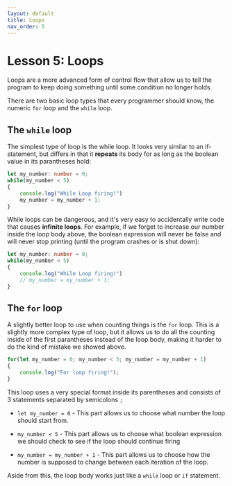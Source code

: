 ```yaml
---
layout: default
title: Loops
nav_order: 5
---
```


# Lesson 5: Loops

Loops are a more advanced form of control flow that allow us to tell the program to keep doing something until some condition no longer holds.

There are two basic loop types that every programmer should know, the numeric `for` loop and the `while` loop.

## The `while` loop

The simplest type of loop is the while loop. It looks very similar to an if-statement, but differs in that it **repeats** its body for as long as the boolean value in its parantheses hold:

```ts
let my_number: number = 0;
while(my_number < 5)
{
    console.log("While Loop firing!")
    my_number = my_number + 1;
}
```

While loops can be dangerous, and it's very easy to accidentally write code that causes **infinite loops**. For example, if we forget to increase our number inside the loop body above, the boolean expression will never be false and will never stop printing (until the program crashes or is shut down):

```ts
let my_number: number = 0;
while(my_number < 5)
{
    console.log("While Loop firing!")
    // my_number = my_number + 1;
}
```

## The `for` loop

A slightly better loop to use when counting things is the `for` loop. This is a slightly more complex type of loop, but it allows us to do all the counting inside of the first parantheses instead of the loop body, making it harder to do the kind of mistake we showed above.

```ts
for(let my_number = 0; my_number < 5; my_number = my_number + 1)
{
    console.log("For loop firing!");
}
```

This loop uses a very special format inside its parentheses and consists of 3 statements separated by semicolons `;`

- `let my_number = 0` - This part allows us to choose what number the loop should start from.

- `my_number < 5` - This part allows us to choose what boolean expression we should check to see if the loop should continue firing

- `my_number = my_number + 1` - This part allows us to choose how the number is supposed to change between each iteration of the loop.

Aside from this, the loop body works just like a `while` loop or `if` statement.